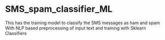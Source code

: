 # SMS_spam_classifier_ML
This has the training model to classify the SMS messages as ham and spam
With NLP based preprocessing of input text and training with Sklearn Classifiers
